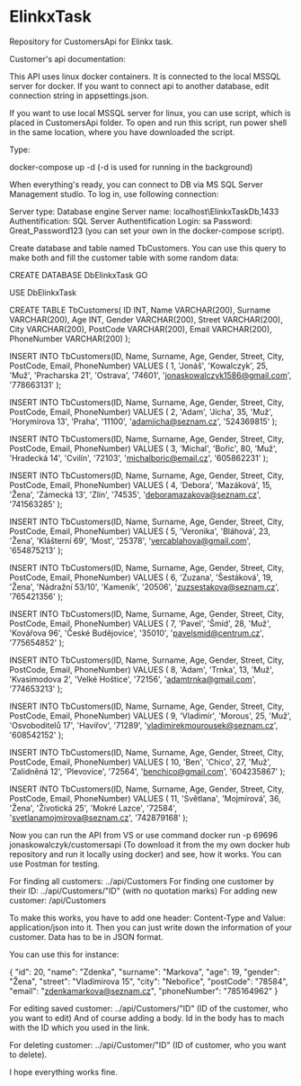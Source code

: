 # ElinkxTask

Repository for CustomersApi for Elinkx task.

Customer's api documentation:

This API uses linux docker containers. It is connected to the local MSSQL server for docker. If you want to connect api to another database, edit connection string in appsettings.json.

If you want to use local MSSQL server for linux, you can use script, which is placed in CustomersApi folder. To open and run this script, run power shell in the same location, where you have downloaded the script.

Type:

docker-compose up -d (-d is used for running in the background)

When everything's ready, you can connect to DB via MS SQL Server Management studio. To log in, use following connection:

Server type: Database engine
Server name: localhost\ElinkxTaskDb,1433
Authentification: SQL Server Authentification
Login: sa
Password: Great_Password123 (you can set your own in the docker-compose script).

Create database and table named TbCustomers. You can use this query to make both and fill the customer table with some random data:

CREATE DATABASE DbElinkxTask
GO

USE DbElinkxTask


CREATE TABLE TbCustomers(
ID INT,
Name VARCHAR(200),
Surname VARCHAR(200),
Age INT,
Gender VARCHAR(200),
Street VARCHAR(200),
City VARCHAR(200),
PostCode VARCHAR(200),
Email VARCHAR(200),
PhoneNumber VARCHAR(200)
);


INSERT INTO TbCustomers(ID, Name, Surname, Age, Gender, Street, City, PostCode, Email, PhoneNumber)
VALUES
(
1, 'Jonáš', 'Kowalczyk', 25, 'Muž', 'Pracharska 21', 'Ostrava', '74601', 'jonaskowalczyk1586@gmail.com', '778663131'
);


INSERT INTO TbCustomers(ID, Name, Surname, Age, Gender, Street, City, PostCode, Email, PhoneNumber)
VALUES
(
2, 'Adam', 'Jícha', 35, 'Muž', 'Horymírova 13', 'Praha', '11100', 'adamjicha@seznam.cz', '524369815'
);


INSERT INTO TbCustomers(ID, Name, Surname, Age, Gender, Street, City, PostCode, Email, PhoneNumber)
VALUES
(
3, 'Michal', 'Bořic', 80, 'Muž', 'Hradecká 14', 'Cvilín', '72103', 'michalboric@email.cz', '605862231'
);


INSERT INTO TbCustomers(ID, Name, Surname, Age, Gender, Street, City, PostCode, Email, PhoneNumber)
VALUES
(
4, 'Debora', 'Mazáková', 15, 'Žena', 'Zámecká 13', 'Zlín', '74535', 'deboramazakova@seznam.cz', '741563285'
);


INSERT INTO TbCustomers(ID, Name, Surname, Age, Gender, Street, City, PostCode, Email, PhoneNumber)
VALUES
(
5, 'Veronika', 'Bláhová', 23, 'Žena', 'Klášterní 69', 'Most', '25378', 'vercablahova@gmail.com', '654875213'
);


INSERT INTO TbCustomers(ID, Name, Surname, Age, Gender, Street, City, PostCode, Email, PhoneNumber)
VALUES
(
6, 'Zuzana', 'Šestáková', 19, 'Žena', 'Nádražní 53/10', 'Kameník', '20506', 'zuzsestakova@seznam.cz', '765421356'
);


INSERT INTO TbCustomers(ID, Name, Surname, Age, Gender, Street, City, PostCode, Email, PhoneNumber)
VALUES
(
7, 'Pavel', 'Šmíd', 28, 'Muž', 'Kovářova 96', 'České Budějovice', '35010', 'pavelsmid@centrum.cz', '775654852'
);


INSERT INTO TbCustomers(ID, Name, Surname, Age, Gender, Street, City, PostCode, Email, PhoneNumber)
VALUES
(
8, 'Adam', 'Trnka', 13, 'Muž', 'Kvasimodova 2', 'Velké Hoštice', '72156', 'adamtrnka@gmail.com', '774653213'
);


INSERT INTO TbCustomers(ID, Name, Surname, Age, Gender, Street, City, PostCode, Email, PhoneNumber)
VALUES
(
9, 'Vladimír', 'Morous', 25, 'Muž', 'Osvoboditelů 17', 'Havířov', '71289', 'vladimirekmourousek@seznam.cz', '608542152'
);


INSERT INTO TbCustomers(ID, Name, Surname, Age, Gender, Street, City, PostCode, Email, PhoneNumber)
VALUES
(
10, 'Ben', 'Chico', 27, 'Muž', 'Zalidněná 12', 'Plevovice', '72564', 'benchico@gmail.com', '604235867'
);


INSERT INTO TbCustomers(ID, Name, Surname, Age, Gender, Street, City, PostCode, Email, PhoneNumber)
VALUES
(
11, 'Světlana', 'Mojmírová', 36, 'Žena', 'Životická 25', 'Mokré Lazce', '72584', 'svetlanamojmirova@seznam.cz', '742879168'
);

Now you can run the API from VS or use command docker run -p 69696 jonaskowalczyk/customersapi (To download it from the my own docker hub repository and run it locally using docker) and see, how it works. You can use Postman for testing.

For finding all customers: ../api/Customers
For finding one customer by their ID: ../api/Customers/"ID" (with no quotation marks)
For adding new customer: /api/Customers

To make this works, you have to add one header: Content-Type and Value: application/json into it.
Then you can just write down the information of your customer. Data has to be in JSON format.

You can use this for instance:

{
    "id": 20,
    "name": "Zdenka",
    "surname": "Markova",
    "age": 19,
    "gender": "Žena",
    "street": "Vladimirova 15",
    "city": "Nebořice",
    "postCode": "78584",
    "email": "zdenkamarkova@seznam.cz",
    "phoneNumber": "785164962"
}

For editing saved customer: ../api/Customers/"ID" (ID of the customer, who you want to edit)
And of course adding a body. Id in the body has to mach with the ID which you used in the link.

For deleting customer: ../api/Customer/"ID" (ID of customer, who you want to delete).

I hope everything works fine.










  



